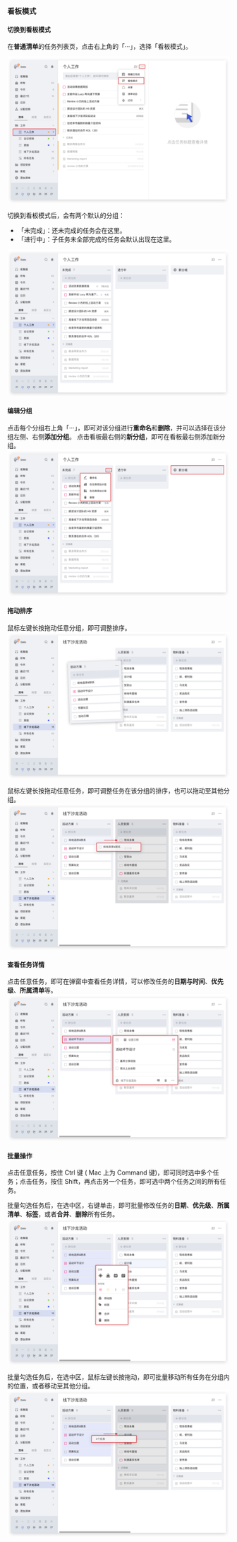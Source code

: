 ### 看板模式

#### 切换到看板模式

在**普通清单**的任务列表页，点击右上角的「···」，选择「看板模式」。

![](../images/web/kanban/open.png)

切换到看板模式后，会有两个默认的分组：

* 「未完成」：还未完成的任务会在这里。
* 「进行中」：子任务未全部完成的任务会默认出现在这里。

![](../images/web/kanban/defaults.png)


#### 编辑分组

点击每个分组右上角「···」，即可对该分组进行**重命名**和**删除**，并可以选择在该分组左侧、右侧**添加分组**。
点击看板最右侧的**新分组**，即可在看板最右侧添加新分组。
![](../images/web/kanban/columnedit.png)


#### 拖动排序

鼠标左键长按拖动任意分组，即可调整排序。
![](../images/web/kanban/columndrag.png)

鼠标左键长按拖动任意任务，即可调整任务在该分组的排序，也可以拖动至其他分组。
![](../images/web/kanban/taskdrag.png)

#### 查看任务详情

点击任意任务，即可在弹窗中查看任务详情，可以修改任务的**日期与时间**、**优先级**、**所属清单**等。
![](../images/web/kanban/taskdescription.png)

#### 批量操作

点击任意任务，按住 Ctrl 键 ( Mac 上为 Command 键)，即可同时选中多个任务；点击任务，按住 Shift，再点击另一个任务，即可选中两个任务之间的所有任务。

批量勾选任务后，在选中区，右键单击，即可批量修改任务的**日期**、**优先级**、**所属清单**、**标签**，或者**合并**、**删除**所有任务。
![](../images/web/kanban/tasksedit.png)

批量勾选任务后，在选中区，鼠标左键长按拖动，即可批量移动所有任务在分组内的位置，或者移动至其他分组。
![](../images/web/kanban/tasksdrag.png)
